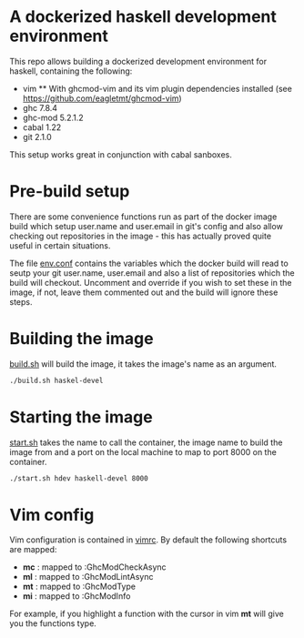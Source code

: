 # A dockerized haskell development environment
This repo allows building a dockerized development environment for haskell, containing the following:

* vim
** With ghcmod-vim and its vim plugin dependencies installed (see https://github.com/eagletmt/ghcmod-vim)
* ghc 7.8.4
* ghc-mod 5.2.1.2
* cabal 1.22 
* git 2.1.0

This setup works great in conjunction with cabal sanboxes.

# Pre-build setup
There are some convenience functions run as part of the docker image build which setup user.name and user.email in git's config and also allow checking out repositories in the image - this has actually proved quite useful in certain situations.

The file [env.conf](https://github.com/wayofthepie/docker-haskell-dev/blob/master/env.conf) contains the variables which the docker build will read to seutp your git user.name, user.email and also a list of repositories which the build will checkout. Uncomment and override if you wish to set these in the image, if not, leave them commented out and the build will ignore these steps.

# Building the image
[build.sh](https://github.com/wayofthepie/docker-haskell-dev/blob/master/build.sh) will build the image, it takes the image's name as an argument.

```bash
./build.sh haskel-devel
```

# Starting the image
[start.sh](https://github.com/wayofthepie/docker-haskell-dev/blob/master/start.sh) takes the name to call the container, the image name to build the image from and a port on the local machine to map to port 8000 on the container.

```bash
./start.sh hdev haskell-devel 8000
```

# Vim config
Vim configuration is contained in [vimrc](https://github.com/wayofthepie/docker-haskell-dev/blob/master/vimrc). By default the following shortcuts are mapped:

* __mc__ : mapped to :GhcModCheckAsync
* __ml__ : mapped to :GhcModLintAsync
* __mt__ : mapped to :GhcModType
* __mi__ : mapped to :GhcModInfo 

For example, if you highlight a function with the cursor in vim __mt__ will give you the functions type.


